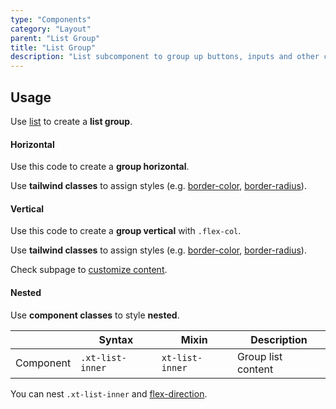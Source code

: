 ```yaml
---
type: "Components"
category: "Layout"
parent: "List Group"
title: "List Group"
description: "List subcomponent to group up buttons, inputs and other content."
---
```


## Usage

Use [list](/components/list) to create a **list group**.

#### Horizontal

Use this code to create a **group horizontal**.

Use **tailwind classes** to assign styles (e.g. [border-color](https://tailwindcss.com/docs/border-color), [border-radius](https://tailwindcss.com/docs/border-radius)).

<demo>
  <demoinline src="demos/components/list-group/usage">
  </demoinline>
</demo>

#### Vertical

Use this code to create a **group vertical** with `.flex-col`.

Use **tailwind classes** to assign styles (e.g. [border-color](https://tailwindcss.com/docs/border-color), [border-radius](https://tailwindcss.com/docs/border-radius)).

<demo>
  <demoinline src="demos/components/list-group/usage-vertical">
  </demoinline>
</demo>

Check subpage to [customize content](/components/list-group/content).

#### Nested

Use **component classes** to style **nested**.

<div class="xt-overflow-sub overflow-y-hidden overflow-x-scroll my-4 xt-my-auto w-full">

|                      | Syntax                          | Mixin            | Description                   |
| ----------------------- | ---------------------------- | -----------------| ----------------------------- |
| Component                  | `.xt-list-inner`       | `xt-list-inner`                | Group list content            |

</div>

You can nest `.xt-list-inner` and [flex-direction](https://tailwindcss.com/docs/flex-direction).

<demo>
  <demoinline src="demos/components/list-group/usage-nested">
  </demoinline>
</demo>
